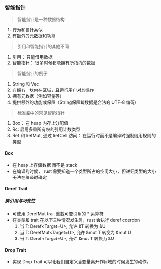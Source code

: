 ### 智能指针

> 智能指针是一种数据结构  
  1. 行为和指针类似
  2. 有额外的元数据和功能

> 引用和智能指针的其他不同  
  1. 引用： 只能借用数据
  2. 智能指针： 很多时候都能拥有所指向的数据

> 智能指针的例子  
  1. String 和 Vec<T>  
  2. 有拥有一块内存区域，且运行用户对其操作  
  3. 拥有元数据（例如容量等）  
  4. 提供额外的功能或保障（String保障其数据是合法的 UTF-8 编码）

> 标准库中的常见智能指针  
  1. Box<T>： 在 heap 内存上分配值  
  2. Rc<T>: 启用多重所有权的引用计数类型  
  3. Ref<T> 和 RefMut<T>, 通过 RefCell<T> 访问： 在运行时而不是编译时强制借用规则的类型




#### Box<T>
- 在 heap 上存储数据 而不是 stack
- 在编译的时候， rust 需要知道一个类型所占的空间大小，但递归类型的大小无法在编译时确定 
  

#### Deref Trait  
##### 解引用与可变性  
  - 可使用 DerefMut trait 重载可变引用的 * 运算符  
  - 在类型和 trait 在以下三种情况发生时，rust 会执行 deref coercion
    1. 当 T: Deref<Target=U>, 允许 &T 转换为 &U  
    2. 当 T: DerefMut<Target=U>, 允许 &mut T 转换为 &mut U  
    3. 当 T: Deref<Target=U>, 允许 &mut T 转换为 &U  
  
#### Drop Trait  
- 实现 Drop Trait 可以让我们自定义当变量离开作用域的时候发生的动作。
  
  
  
  
  
  
  
  
  
  

  
